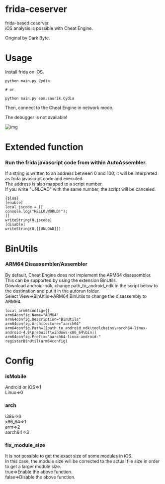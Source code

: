# frida-ceserver

frida-based ceserver.  
iOS analysis is possible with Cheat Engine.

Original by Dark Byte.

# Usage

Install frida on iOS.

```
python main.py Cydia

# or

python main.py com.saurik.Cydia
```

Then, connect to the Cheat Engine in network mode.

The debugger is not available!

![img](https://user-images.githubusercontent.com/56913432/120924433-baa86600-c70e-11eb-8794-ab5c28ec50b6.png)

# Extended function

### Run the frida javascript code from within AutoAssembler.

If a string is written to an address between 0 and 100, it will be interpreted as frida javascript code and executed.  
The address is also mapped to a script number.  
If you write "UNLOAD" with the same number, the script will be canceled.

```
{$lua}
[enable]
local jscode = [[
console.log("HELLO,WORLD!");
]]
writeString(0,jscode)
[disable]
writeString(0,[[UNLOAD]])
```

# BinUtils

### ARM64 Disassembler/Assembler

By default, Cheat Engine does not implement the ARM64 disassembler.  
This can be supported by using the extension BinUtils.  
Download android-ndk, change path_to_android_ndk in the script below to the destination and put it in the autorun folder.  
Select View->BinUtils->ARM64 BinUtils to change the disassembly to ARM64.

```
local arm64config={}
arm64config.Name="ARM64"
arm64config.Description="BinUtils"
arm64config.Architecture="aarch64"
arm64config.Path=[[path_to_android_ndk\toolchains\aarch64-linux-android-4.9\prebuilt\windows-x86_64\bin]]
arm64config.Prefix="aarch64-linux-android-"
registerBinUtil(arm64config)
```

# Config

### isMobile

Android or iOS=>1  
Linux=>0

### arch

i386=>0  
x86_64=>1  
arm=>2  
aarch64=>3

### fix_module_size

It is not possible to get the exact size of some modules in iOS.  
In this case, the module size will be corrected to the actual file size in order to get a larger module size.  
true=>Enable the above function.  
false=>Disable the above function.
